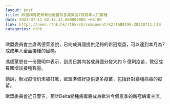 ```yaml
---
layout: post
title: 歐盟稱有足夠新冠疫苗為各成員國7成成年人口接種
date: 2021-07-11 02:15:32.000000000 +08:00
link: https://news.rthk.hk/rthk/ch/component/k2/1600190-20210711.htm
categories: rthk
---
```


歐盟委員會主席馮德萊恩說，已向成員國提供足夠的新冠疫苗，可以達到本月為7成成年人全面接種的目標。

馮德萊恩在一份聲明中表示，到周日將向各成員國分發大約 5 億劑疫苗，敦促成員國增加接種數量。

她說，新冠疫情仍未被打敗，歐盟準備好提供更多疫苗，包括針對變種病毒的疫苗。

歐盟委員會近日警告，預計Delta變種病毒將成為歐洲今個夏季的新冠病毒主流。
